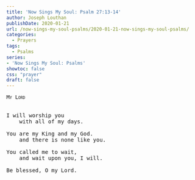 ```yaml
---
title: 'Now Sings My Soul: Psalm 27:13-14'
author: Joseph Louthan
publishDate: 2020-01-21
url: /now-sings-my-soul-psalms/2020-01-21-now-sings-my-soul-psalms/
categories:
  - Prayers
tags:
  - Psalms
series:
- 'Now Sings My Soul: Psalms'
showtoc: false
css: "prayer"
draft: false
---
```

<pre>
<div style="font-variant: small-caps;">My Lord</div>
&nbsp;
I will worship you
	with all of my days.

You are my King and my God.
	and there is none like you.

You called me to wait,
	and wait upon you, I will.

Be blessed, O my Lord.

  </pre>